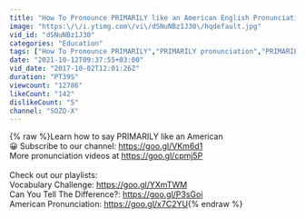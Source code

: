 ```yaml
---
title: "How To Pronounce PRIMARILY like an American English Pronunciation"
image: "https:\/\/i.ytimg.com\/vi\/dSNuNBz1J30\/hqdefault.jpg"
vid_id: "dSNuNBz1J30"
categories: "Education"
tags: ["How To Pronounce PRIMARILY","PRIMARILY pronunciation","PRIMARILY cách phát âm"]
date: "2021-10-12T09:37:55+03:00"
vid_date: "2017-10-02T12:01:26Z"
duration: "PT39S"
viewcount: "12786"
likeCount: "142"
dislikeCount: "5"
channel: "SOZO-X"
---
```

{% raw %}Learn how to say PRIMARILY like an American<br />😀 Subscribe to our channel: <a rel="nofollow" target="blank" href="https://goo.gl/VKm6d1">https://goo.gl/VKm6d1</a><br />More pronunciation videos at <a rel="nofollow" target="blank" href="https://goo.gl/cpmj5P">https://goo.gl/cpmj5P</a><br /><br />Check out our playlists: <br />Vocabulary Challenge: <a rel="nofollow" target="blank" href="https://goo.gl/YXmTWM">https://goo.gl/YXmTWM</a><br />Can You Tell The Difference?: <a rel="nofollow" target="blank" href="https://goo.gl/P3sGoi">https://goo.gl/P3sGoi</a><br />American Pronunciation: <a rel="nofollow" target="blank" href="https://goo.gl/x7C2YU">https://goo.gl/x7C2YU</a>{% endraw %}
